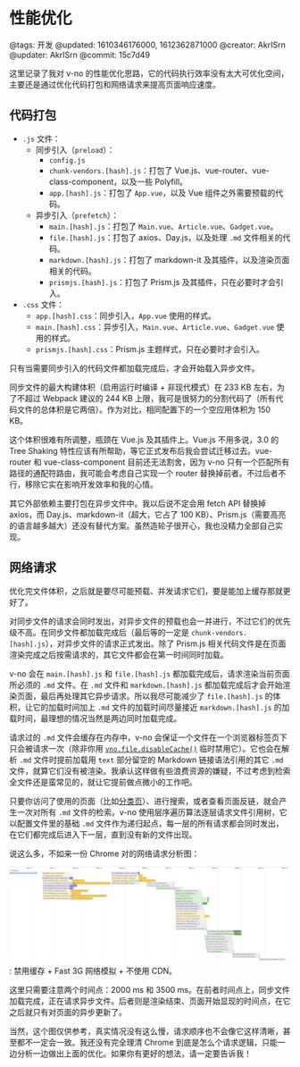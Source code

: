 # 性能优化

@tags: 开发
@updated: 1610346176000, 1612362871000
@creator: AkrISrn
@updater: AkrISrn
@commit: 15c7d49

这里记录了我对 v-no 的性能优化思路，它的代码执行效率没有太大可优化空间，主要还是通过优化代码打包和网络请求来提高页面响应速度。

## 代码打包

- `.js` 文件：
    - 同步引入（`preload`）：
        - `config.js`
        - `chunk-vendors.[hash].js`：打包了 Vue.js、vue-router、vue-class-component，以及一些 Polyfill。
        - `app.[hash].js`：打包了 `App.vue`，以及 Vue 组件之外需要预载的代码。
    - 异步引入（`prefetch`）：
        - `main.[hash].js`：打包了 `Main.vue`、`Article.vue`、`Gadget.vue`。
        - `file.[hash].js`：打包了 axios、Day.js，以及处理 `.md` 文件相关的代码。
        - `markdown.[hash].js`：打包了 markdown-it 及其插件，以及渲染页面相关的代码。
        - `prismjs.[hash].js`：打包了 Prism.js 及其插件，只在必要时才会引入。
- `.css` 文件：
    - `app.[hash].css`：同步引入，`App.vue` 使用的样式。
    - `main.[hash].css`：异步引入，`Main.vue`、`Article.vue`、`Gadget.vue` 使用的样式。
    - `prismjs.[hash].css`：Prism.js 主题样式，只在必要时才会引入。

只有当需要同步引入的代码文件都加载完成后，才会开始载入异步文件。

同步文件的最大构建体积（启用运行时编译 + 非现代模式）在 233 KB 左右，为了不超过 Webpack 建议的 244 KB 上限，我可是很努力的分割代码了（所有代码文件的总体积是它两倍）。作为对比，相同配置下的一个空应用体积为 150 KB。

这个体积很难有所调整，瓶颈在 Vue.js 及其插件上。Vue.js 不用多说，3.0 的 Tree Shaking 特性应该有所帮助，等它正式发布后我会尝试迁移过去。vue-router 和 vue-class-component 目前还无法割舍，因为 v-no 只有一个匹配所有路径的通配符路由，我可能会考虑自己实现一个 router 替换掉前者。不过后者不行，移除它实在影响开发效率和我的心情。

其它外部依赖主要打包在异步文件中。我以后说不定会用 fetch API 替换掉 axios，而 Day.js、markdown-it（超大，它占了 100 KB）、Prism.js（需要高亮的语言越多越大）还没有替代方案。虽然造轮子很开心，我也没精力全部自己实现。

## 网络请求

优化完文件体积，之后就是要尽可能预载、并发请求它们，要是能加上缓存那就更好了。

对同步文件的请求会同时发出，对异步文件的预载也会一并进行，不过它们的优先级不高。在同步文件都加载完成后（最后等的一定是 `chunk-vendors.[hash].js`），对异步文件的请求正式发出。除了 Prism.js 相关代码文件是在页面渲染完成之后按需请求的，其它文件都会在第一时间同时加载。

v-no 会在 `main.[hash].js` 和 `file.[hash].js` 都加载完成后，请求渲染当前页面所必须的 `.md` 文件。在 `.md` 文件和 `markdown.[hash].js` 都加载完成后才会开始渲染页面，最后再处理其它异步请求。所以我尽可能减少了 `file.[hash].js` 的体积，让它的加载时间加上 `.md` 文件的加载时间尽量接近 `markdown.[hash].js` 的加载时间，最理想的情况当然是两边同时加载完成。

请求过的 `.md` 文件会缓存在内存中，v-no 会保证一个文件在一个浏览器标签页下只会被请求一次（除非你用 [`vno.file.disableCache()`](/zh/api/file.md "#h2-3") 临时禁用它）。它也会在解析 `.md` 文件时提前加载用 `text` 部分留空的 Markdown 链接语法引用的其它 `.md` 文件，就算它们没有被渲染。我承认这样做有些浪费资源的嫌疑，不过考虑到检索全文件还是蛮常见的，就让它提前做点微小的工作吧。

只要你访问了使用[](/zh/docs/list.md "#")的页面（比如[分类页](/zh/categories.md "#")）、进行搜索，或者查看页面反链，就会产生一次对所有 `.md` 文件的检索。v-no 使用层序遍历算法逐层请求文件引用树，它以配置文件里的基础 `.md` 文件作为递归起点，每一层的所有请求都会同时发出，在它们都完成后进入下一层，直到没有新的文件出现。

说这么多，不如来一份 Chrome 对[](/zh/index.md "#")的网络请求分析图：

![](/uploads/images/disable-cache-fast-3g-no-cdn-performance.png)
: 禁用缓存 + Fast 3G 网络模拟 + 不使用 CDN。

这里只需要注意两个时间点：2000 ms 和 3500 ms。在前者时间点上，同步文件加载完成，正在请求异步文件。后者则是渲染结束、页面开始显现的时间点，在它之后就只有对页面的异步更新了。

当然，这个图仅供参考，真实情况没有这么慢，请求顺序也不会像它这样清晰，甚至都不一定会一致。我还没有完全理清 Chrome 到底是怎么个请求逻辑，只能一边分析一边做出上面的优化。如果你有更好的想法，请一定要告诉我！
